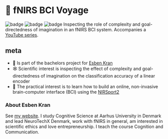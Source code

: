 # 🧠 fNIRS BCI Voyage
![badge](https://img.shields.io/badge/thesis-work-informational) 
![badge](https://img.shields.io/badge/reproducible-reproducibility-brightgreen)
![badge](https://img.shields.io/badge/in+progress-status-yellow)
Inspecting the role of complexity and goal-directedness of imagination in an fNIRS BCI system. Accompanies a [YouTube series](https://www.youtube.com/channel/UCvgUdk8C-PGobbY6o6eoKkA).

## meta
- 📜 Is part of the bachelors project for [Esben Kran](https://kran.ai)
- 🕸 Scientific interest is inspecting the effect of complexity and goal-directedness of imagination on the classification accuracy of a linear encoder
- 🔨 The practical interest is to learn how to build an online, non-invasive brain-computer interface (BCI) using the [NIRSport2](https://nirx.net/nirsport)

### About Esben Kran
See [my website](https://kran.ai). I study Cognitive Science at Aarhus University in Denmark and lead NeuroTechX Denmark, work with fNIRS in general, am interested in scientific ethics and love entrepreneurship. I teach the course Cognition and Communication.

